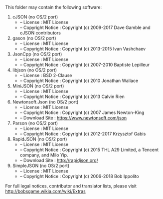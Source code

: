 ﻿This folder may contain the following software:

1. cJSON (no OS/2 port)
   - – License : MIT License
   - – Copyright Notice : Copyright (c) 2009-2017 Dave Gamble and cJSON contributors
2. gason (no OS/2 port)
   - – License : MIT License
   - – Copyright Notice : Copyright (c) 2013-2015 Ivan Vashchaev
3. JsonCpp (no OS/2 port)
   - – License : MIT License
   - – Copyright Notice : Copyright (c) 2007-2010 Baptiste Lepilleur
4. libjson (no OS/2 port)
   - – License : BSD 2-Clause
   - – Copyright Notice : Copyright (c) 2010 Jonathan Wallace
5. MiniJSON (no OS/2 port)
   - – License : MIT License
   - – Copyright Notice : Copyright (c) 2013 Calvin Rien
6. Newtonsoft.Json (no OS/2 port)
   - – License : MIT License
   - – Copyright Notice : Copyright (c) 2007 James Newton-King
   - – Download Site : https://www.newtonsoft.com/json
7. Parson (no OS/2 port)
   - – License : MIT License
   - – Copyright Notice : Copyright (c) 2012-2017 Krzysztof Gabis
8. RapidJSON (no OS/2 port)
   - – License : MIT License
   - – Copyright Notice : Copyright (c) 2015 THL A29 Limited, a Tencent company, and Milo Yip.
   - – Download Site : http://rapidjson.org/
9. SimpleJSON (no OS/2 port)
   - – License : MIT License
   - – Copyright Notice : Copyright (c) 2006-2018 Bob Ippolito

For full legal notices, contributor and translator lists, please visit http://bobsgame.wikia.com/wiki/Extras

